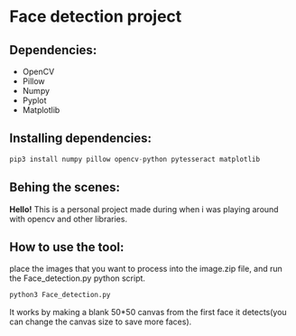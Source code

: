# Face detection project

## Dependencies:

- OpenCV
- Pillow
- Numpy
- Pyplot
- Matplotlib

## Installing dependencies:

```python
pip3 install numpy pillow opencv-python pytesseract matplotlib
```

## Behing the scenes: 

**Hello!** This is a personal project made during when i was playing around with opencv and other libraries.

## How to use the tool:

place the images that you want to process into the image.zip file, and run the Face_detection.py python script.
```python
python3 Face_detection.py
```

It works by making a blank 50*50 canvas from the first face it detects(you can change the canvas size to save more faces).
